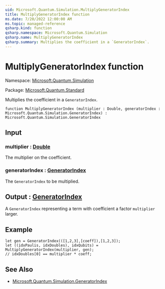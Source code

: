 ```yaml
---
uid: Microsoft.Quantum.Simulation.MultiplyGeneratorIndex
title: MultiplyGeneratorIndex function
ms.date: 7/20/2022 12:00:00 AM
ms.topic: managed-reference
qsharp.kind: function
qsharp.namespace: Microsoft.Quantum.Simulation
qsharp.name: MultiplyGeneratorIndex
qsharp.summary: Multiplies the coefficient in a `GeneratorIndex`.
---
```


# MultiplyGeneratorIndex function

Namespace: [Microsoft.Quantum.Simulation](xref:Microsoft.Quantum.Simulation)

Package: [Microsoft.Quantum.Standard](https://nuget.org/packages/Microsoft.Quantum.Standard)


Multiplies the coefficient in a `GeneratorIndex`.

```qsharp
function MultiplyGeneratorIndex (multiplier : Double, generatorIndex : Microsoft.Quantum.Simulation.GeneratorIndex) : Microsoft.Quantum.Simulation.GeneratorIndex
```


## Input

### multiplier : [Double](xref:microsoft.quantum.qsharp.valueliterals#double-literals)

The multiplier on the coefficient.


### generatorIndex : [GeneratorIndex](xref:Microsoft.Quantum.Simulation.GeneratorIndex)

The `GeneratorIndex` to be multiplied.



## Output : [GeneratorIndex](xref:Microsoft.Quantum.Simulation.GeneratorIndex)

A `GeneratorIndex` representing a term with coefficient a factor`multiplier` larger.

## Example

```qsharplet gen = GeneratorIndex(([1,2,3],[coeff]),[1,2,3]);let ((idxPaulis, idxDoubles), idxQubits) = MultiplyGeneratorIndex(multiplier, gen);// idxDoubles[0] == multiplier * coeff;```

## See Also

- [Microsoft.Quantum.Simulation.GeneratorIndex](xref:Microsoft.Quantum.Simulation.GeneratorIndex)